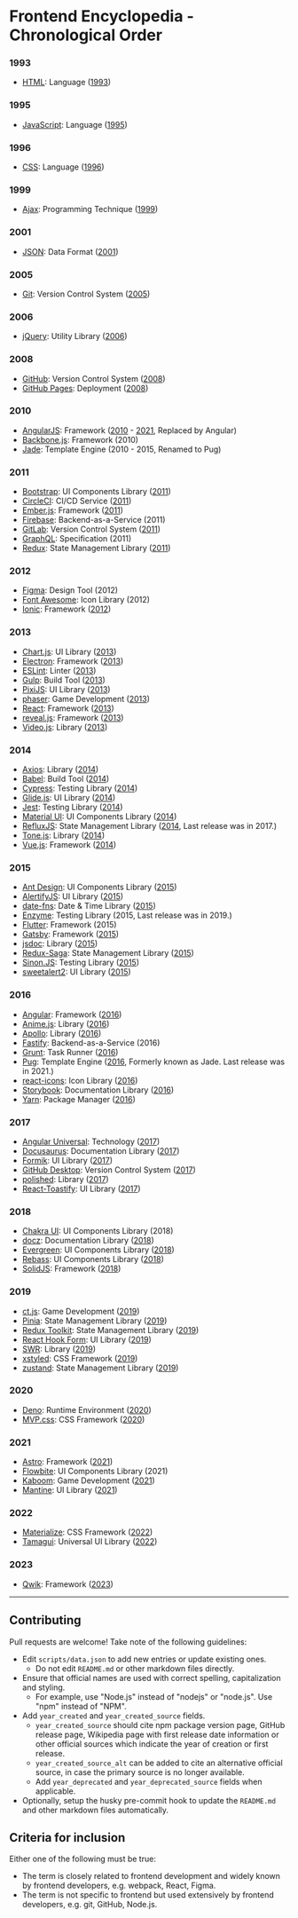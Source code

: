 # Frontend Encyclopedia - Chronological Order

### 1993
- [HTML](https://en.wikipedia.org/wiki/HTML): Language ([1993](https://www.washington.edu/accesscomputing/webd2/student/unit1/module3/html_history.html))

### 1995
- [JavaScript](https://en.wikipedia.org/wiki/JavaScript): Language ([1995](https://en.wikipedia.org/wiki/JavaScript))

### 1996
- [CSS](https://en.wikipedia.org/wiki/Cascading_Style_Sheets): Language ([1996](https://en.wikipedia.org/wiki/CSS))

### 1999
- [Ajax](https://en.wikipedia.org/wiki/Ajax_(programming)): Programming Technique ([1999](https://en.wikipedia.org/wiki/Ajax_(programming)))

### 2001
- [JSON](https://en.wikipedia.org/wiki/JSON): Data Format ([2001](https://en.wikipedia.org/wiki/JSON))

### 2005
- [Git](https://git-scm.com): Version Control System ([2005](https://en.wikipedia.org/wiki/Git))

### 2006
- [jQuery](https://jquery.com): Utility Library ([2006](https://en.wikipedia.org/wiki/JQuery))

### 2008
- [GitHub](https://github.com): Version Control System ([2008](https://en.wikipedia.org/wiki/GitHub))
- [GitHub Pages](https://pages.github.com/): Deployment ([2008](https://github.blog/2022-08-10-github-pages-now-uses-actions-by-default/))

### 2010
- [AngularJS](https://angularjs.org): Framework ([2010](https://en.wikipedia.org/wiki/AngularJS) - [2021](https://blog.angular.io/discontinued-long-term-support-for-angularjs-cc066b82e65a), Replaced by Angular)
- [Backbone.js](https://backbonejs.org): Framework (2010)
- [Jade](https://pugjs.org/api/getting-started.html): Template Engine (2010 - 2015, Renamed to Pug)

### 2011
- [Bootstrap](https://getbootstrap.com): UI Components Library ([2011](https://getbootstrap.com/docs/4.1/about/overview/))
- [CircleCI](https://circleci.com): CI/CD Service ([2011](https://circleci.com/about/))
- [Ember.js](https://emberjs.com): Framework ([2011](https://g.co/kgs/b5E63S))
- [Firebase](https://firebase.google.com): Backend-as-a-Service (2011)
- [GitLab](https://docs.gitlab.com): Version Control System ([2011](https://about.gitlab.com/company/history/))
- [GraphQL](https://graphql.org): Specification (2011)
- [Redux](https://redux.js.org): State Management Library ([2011](https://www.npmjs.com/package/redux?activeTab=versions))

### 2012
- [Figma](https://www.figma.com): Design Tool (2012)
- [Font Awesome](https://fontawesome.com): Icon Library (2012)
- [Ionic](https://ionicframework.com): Framework ([2012](https://ionic.io/about))

### 2013
- [Chart.js](https://www.chartjs.org): UI Library ([2013](https://www.chartjs.org/docs/latest/))
- [Electron](https://www.electronjs.org): Framework ([2013](https://en.wikipedia.org/wiki/Electron_(software_framework)))
- [ESLint](https://eslint.org): Linter ([2013](https://eslint.org/docs/latest/about/))
- [Gulp](https://gulpjs.com): Build Tool ([2013](https://en.wikipedia.org/wiki/Gulp.js))
- [PixiJS](https://pixijs.com/): UI Library ([2013](https://www.npmjs.com/package/pixi.js?activeTab=versions))
- [phaser](https://phaser.io/): Game Development ([2013](https://www.npmjs.com/package/phaser?activeTab=versions))
- [React](https://react.dev): Framework ([2013](https://www.youtube.com/watch?v=GW0rj4sNH2w))
- [reveal.js](https://revealjs.com/): Framework ([2013](https://github.com/hakimel/reveal.js/releases?page=4))
- [Video.js](https://videojs.com/): Library ([2013](https://www.npmjs.com/package/video.js?activeTab=versions))

### 2014
- [Axios](https://axios-http.com): Library ([2014](https://www.npmjs.com/package/axios?activeTab=versions))
- [Babel](https://babeljs.io): Build Tool ([2014](https://babeljs.io/blog/2016/12/07/the-state-of-babel))
- [Cypress](https://www.cypress.io): Testing Library ([2014](https://www.cypress.io/blog/2017/10/10/cypress-is-now-public-beta/))
- [Glide.js](https://glidejs.com/): UI Library ([2014](https://www.npmjs.com/package/@glidejs/glide?activeTab=versions))
- [Jest](https://jestjs.io): Testing Library ([2014](https://github.com/jestjs/jest/issues/3))
- [Material UI](https://mui.com): UI Components Library ([2014](https://mui.com/about/))
- [RefluxJS](https://github.com/reflux/refluxjs): State Management Library ([2014](https://www.npmjs.com/package/reflux?activeTab=versions), Last release was in 2017.)
- [Tone.js](https://tonejs.github.io/): Library ([2014](https://www.npmjs.com/package/tone?activeTab=versions))
- [Vue.js](https://vuejs.org): Framework ([2014](https://blog.evanyou.me/2014/02/11/first-week-of-launching-an-oss-project/))

### 2015
- [Ant Design](https://ant.design): UI Components Library ([2015](https://09x.ant.design/))
- [AlertifyJS](https://alertifyjs.com/): UI Library ([2015](https://www.npmjs.com/package/alertifyjs?activeTab=versions))
- [date-fns](https://date-fns.org/): Date & Time Library ([2015](https://www.npmjs.com/package/date-fns?activeTab=versions))
- [Enzyme](https://enzymejs.github.io/enzyme/): Testing Library (2015, Last release was in 2019.)
- [Flutter](https://flutter.dev): Framework (2015)
- [Gatsby](https://www.gatsbyjs.com): Framework ([2015](https://en.wikipedia.org/wiki/Gatsby_(JavaScript_framework)))
- [jsdoc](https://jsdoc.app/): Library ([2015](https://www.npmjs.com/package/jsdoc?activeTab=versions))
- [Redux-Saga](https://redux-saga.js.org): State Management Library ([2015](https://www.npmjs.com/package/redux-saga?activeTab=versions))
- [Sinon.JS](https://sinonjs.org/): Testing Library ([2015](https://www.npmjs.com/package/sinon?activeTab=versions))
- [sweetalert2](https://sweetalert2.github.io/): UI Library ([2015](https://www.npmjs.com/package/sweetalert2?activeTab=versions))

### 2016
- [Angular](https://angular.io): Framework ([2016](https://en.wikipedia.org/wiki/Ajax_(programming)))
- [Anime.js](https://animejs.com): Library ([2016](https://github.com/juliangarnier/anime/releases?page=2))
- [Apollo](https://www.apollographql.com): Library ([2016](https://www.apollographql.com/blog/backend/apollo-8b7215bcab1c/))
- [Fastify](https://fastify.dev): Backend-as-a-Service (2016)
- [Grunt](https://gruntjs.com/): Task Runner ([2016](https://en.wikipedia.org/wiki/Grunt_(software)))
- [Pug](https://pugjs.org/api/getting-started.html): Template Engine ([2016](https://medium.com/@jawaragordon/pug-templates-a-developers-faithful-companion-1cd71355d4eb), Formerly known as Jade. Last release was in 2021.)
- [react-icons](https://react-icons.github.io/react-icons/): Icon Library ([2016](https://www.npmjs.com/package/react-icons?activeTab=versions))
- [Storybook](https://storybook.js.org/): Documentation Library ([2016](https://www.npmjs.com/package/storybook?activeTab=versions))
- [Yarn](https://yarnpkg.com): Package Manager ([2016](https://en.wikipedia.org/wiki/Yarn_(package_manager)))

### 2017
- [Angular Universal](https://angular.io/guide/universal): Technology ([2017](https://www.npmjs.com/package/@nguniversal/express-engine?activeTab=versions))
- [Docusaurus](https://docusaurus.io/): Documentation Library ([2017](https://www.npmjs.com/package/docusaurus?activeTab=versions))
- [Formik](https://formik.org/): UI Library ([2017](https://www.npmjs.com/package/formik?activeTab=versions))
- [GitHub Desktop](https://desktop.github.com/): Version Control System ([2017](https://github.blog/2017-09-19-announcing-github-desktop-1-0/))
- [polished](https://polished.js.org/): Library ([2017](https://www.npmjs.com/package/polished?activeTab=versions))
- [React-Toastify](https://www.npmjs.com/package/react-toastify): UI Library ([2017](https://www.npmjs.com/package/react-toastify?activeTab=versions))

### 2018
- [Chakra UI](https://chakra-ui.com): UI Components Library (2018)
- [docz](https://www.docz.site/): Documentation Library ([2018](https://www.npmjs.com/package/docz?activeTab=versions))
- [Evergreen](https://evergreen.segment.com/): UI Components Library ([2018](https://www.npmjs.com/package/evergreen-ui?activeTab=versions))
- [Rebass](https://rebassjs.org/): UI Components Library ([2018](https://www.npmjs.com/package/rebass?activeTab=versions))
- [SolidJS](https://www.solidjs.com/): Framework ([2018](https://www.thisdot.co/blog/solidjs-fundamentals-and-building-your-first-solidjs-app/))

### 2019
- [ct.js](https://ctjs.rocks/): Game Development ([2019](https://github.com/ct-js/ct-js/releases))
- [Pinia](https://pinia.vuejs.org/): State Management Library ([2019](https://www.npmjs.com/package/pinia?activeTab=versions))
- [Redux Toolkit](https://redux-toolkit.js.org/): State Management Library ([2019](https://www.npmjs.com/package/@reduxjs/toolkit?activeTab=versions))
- [React Hook Form](https://react-hook-form.com/): UI Library ([2019](https://www.npmjs.com/package/react-hook-form?activeTab=versions))
- [SWR](https://swr.vercel.app/): Library ([2019](https://www.npmjs.com/package/swr?activeTab=versions))
- [xstyled](https://xstyled.dev/): CSS Framework ([2019](https://www.npmjs.com/package/@xstyled/styled-components?activeTab=versions))
- [zustand](https://docs.pmnd.rs/zustand/getting-started/introduction): State Management Library ([2019](https://www.npmjs.com/package/zustand?activeTab=versions))

### 2020
- [Deno](https://deno.land/): Runtime Environment ([2020](https://deno.com/blog/v1))
- [MVP.css](https://andybrewer.github.io/mvp/): CSS Framework ([2020](https://github.com/andybrewer/mvp/releases))

### 2021
- [Astro](https://astro.build/): Framework ([2021](https://astro.build/blog/introducing-astro/))
- [Flowbite](https://flowbite.com/): UI Components Library (2021)
- [Kaboom](https://kaboomjs.com/): Game Development ([2021](https://www.npmjs.com/package/kaboom?activeTab=versions))
- [Mantine](https://mantine.dev): UI Library ([2021](https://github.com/mantinedev/mantine/releases?page=19))

### 2022
- [Materialize](https://materializecss.com/): CSS Framework ([2022](https://materialize.com/docs/releases/))
- [Tamagui](https://tamagui.dev): Universal UI Library ([2022](https://github.com/tamagui/tamagui/releases?page=68))

### 2023
- [Qwik](https://qwik.builder.io/): Framework ([2023](https://www.builder.io/blog/qwik-v1))

---

## Contributing

Pull requests are welcome! Take note of the following guidelines:

- Edit `scripts/data.json` to add new entries or update existing ones.
  - Do not edit `README.md` or other markdown files directly.
- Ensure that official names are used with correct spelling, capitalization and styling.
  - For example, use "Node.js" instead of "nodejs" or "node.js". Use "npm" instead of "NPM".
- Add `year_created` and `year_created_source` fields.
  - `year_created_source` should cite npm package version page, GitHub release page, Wikipedia page with first release date information or other official sources which indicate the year of creation or first release.
  - `year_created_source_alt` can be added to cite an alternative official source, in case the primary source is no longer available.
  - Add `year_deprecated` and `year_deprecated_source` fields when applicable.
- Optionally, setup the husky pre-commit hook to update the `README.md` and other markdown files automatically.

## Criteria for inclusion

Either one of the following must be true:

- The term is closely related to frontend development and widely known by frontend developers, e.g. webpack, React, Figma.
- The term is not specific to frontend but used extensively by frontend developers, e.g. git, GitHub, Node.js.

